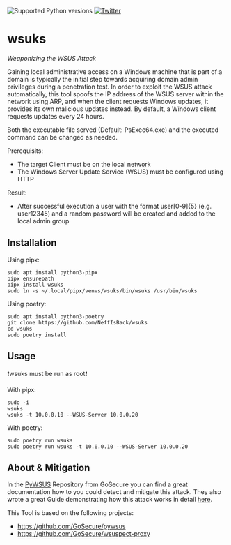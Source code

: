 ![Supported Python versions](https://img.shields.io/badge/python-3.10+-blue.svg) [![Twitter](https://img.shields.io/twitter/follow/al3x_n3ff?label=al3x_n3ff&style=social)](https://twitter.com/intent/follow?screen_name=al3x_n3ff)
# wsuks
_Weaponizing the WSUS Attack_

Gaining local administrative access on a Windows machine that is part of a domain is typically the initial step towards acquiring domain admin privileges during a penetration test. In order to exploit the WSUS attack automatically, this tool spoofs the IP address of the WSUS server within the network using ARP, and when the client requests Windows updates, it provides its own malicious updates instead.
By default, a Windows client requests updates every 24 hours. 

Both the executable file served (Default: PsExec64.exe) and the executed command can be changed as needed.

Prerequisits:
- The target Client must be on the local network
- The Windows Server Update Service (WSUS) must be configured using HTTP

Result:
- After successful execution a user with the format user[0-9]{5} (e.g. user12345) and a random password will be created and added to the local admin group

## Installation
Using pipx:
```
sudo apt install python3-pipx
pipx ensurepath
pipx install wsuks
sudo ln -s ~/.local/pipx/venvs/wsuks/bin/wsuks /usr/bin/wsuks
```

Using poetry:
```
sudo apt install python3-poetry
git clone https://github.com/NeffIsBack/wsuks
cd wsuks
sudo poetry install
```

## Usage
❗wsuks must be run as root❗

With pipx:
```
sudo -i
wsuks
wsuks -t 10.0.0.10 --WSUS-Server 10.0.0.20
```

With poetry:
```
sudo poetry run wsuks
sudo poetry run wsuks -t 10.0.0.10 --WSUS-Server 10.0.0.20
```

## About & Mitigation
In the [PyWSUS](https://github.com/GoSecure/pywsus) Repository from GoSecure you can find a great documentation how to you could detect and mitigate this attack.
They also wrote a great Guide demonstrating how this attack works in detail [here](https://www.gosecure.net/blog/2020/09/03/wsus-attacks-part-1-introducing-pywsus/).

This Tool is based on the following projects:
- https://github.com/GoSecure/pywsus
- https://github.com/GoSecure/wsuspect-proxy

